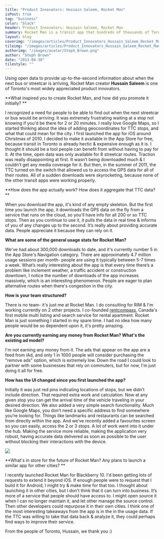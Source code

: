 ```yaml
---
title: "Product Innovators: Hussain Saleem, Rocket Man"
isPost: true
tag: "business"
color: "black"
header: Product Innovators: Hussain Saleem, Rocket Man
summary: Rocket Man is a transit app that hundreds of thousands of Torontonians rely on to help plan their travels across the city.
layout: blog
coverimg: "/images/articles/Product_Innovators_Hussain_Saleem_Rocket_Man/cover.jpg"
tileimg: "/images/articles/Product_Innovators_Hussain_Saleem_Rocket_Man/tile.jpg"
authorimg: "/images/avatar/Steph_Brown.png"
author: "Steph Brown"
date: "2013-04-30"
tilestyle: ""
---
```


Using open data to provide up-to-the-second information about when the next bus or streetcar is arriving, Rocket Man creator **Hussain Saleem** is one of Toronto's most widely appreciated product innovators.

**What inspired you to create Rocket Man, and how did you promote it initially? **

I recognized a need for people to be able to find out when the next streetcar or bus would be arriving. It was extremely frustrating waiting at a stop not knowing if you'd be there for 2 or 20 minutes. I really love Google Maps, so I started thinking about the idea of adding geocoordinates for TTC stops, and what that could mean for the city. I first launched the app for iOS around Christmas of 2010.  I decided to make it available in the App Store for free, because transit in Toronto is already hectic &amp; expensive enough as it is. I thought it should be a tool people can benefit from without having to pay for it.  At the time, open data was only available for 8 streetcar routes. Traction was really disappointing at first. It wasn’t being downloaded much &amp; I couldn’t get any media coverage for it.  But then, in the summer of 2011, the TTC turned on the switch that allowed us to access the GPS data for all of their routes. All of a sudden downloads were skyrocketing, because none of the other transit apps were working properly.

**How does the app actually work? How does it aggregate that TTC data? **

When you download the app, it's kind of any empty skeleton. But the first time you launch the app, it downloads the GPS data on the fly from a service that runs on the cloud, so you'll have info for all 200 or so TTC stops. Then as you continue to use it, it pulls the data in real time &amp; informs of you of any changes up to the second. It’s really about providing accurate data. People appreciate it because they can rely on it. 

**What are some of the general usage stats for Rocket Man?**

We've had about 300,000 downloads to date, and it's currently number 5 in the App Store's Navigation category. There are approximately 4.7 million usage sessions per month- people are using it typically between 5-7 times a week. What’s really interesting about the app is that every time there’s a problem like inclement weather, a traffic accident or construction downtown, I notice the number of downloads of the app increases massively, which is an interesting phenomenon. People are eager to plan alternative routes when there's congestion in the city. 

**How is your team structured?**

There is no team- it's just me at Rocket Man. I do consulting for RIM &amp; I'm working currently on 2 other projects. I co-founded [rentcompass](http://www.rentcompass.com/), Canada's first mobile multi listing and search service for rental apartment. Rocket Man is just something I started in my spare time. I had no idea how many people would be so dependent upon it, it's pretty amazing. 

**Are you currently earning any money from Rocket Man? What's the existing ad model?**

I'm not earning any money from it. The ads that appear on the app are a feed from iAd, and only 1 in 1000 people will consider purchasing the "remove ads" option, which is extremely low. Down the road I could look to partner with some businesses that rely on commuters, but for now, I'm just doing it all for free. 

**How has the UI changed since you first launched the app?**

Initially it was just red pins indicating locations of stops, but we didn’t include direction. That required extra work and calculation. Now at any given stop you can get the arrival time of the vehicle traveling in your desired direction. We also added a very simple search functionality. Much like Google Maps, you don’t need a specific address to find somewhere you’re looking for. Things like landmarks and restaurants can be searched from directly within the app. And we’ve recently added a favourites screen so you can easily, access the 2 or 3 stops. A lot of work went into it under the hub. Making the service more reliable, making the application very robust, having accurate data delivered as soon as possible to the user without blocking their interactions with the device.  

![](/sites/default/files/images/20130305121032.jpg)

**What's in store for the future of Rocket Man? Any plans to launch a similar app for other cities? **

I recently launched Rocket Man for Blackberry 10. I'd been getting lots of requests to extend it beyond iOS. If enough people were to request that I build it for Android, I might try &amp; make time for that too.  I thought about launching it in other cities, but I don’t think that it can turn into business. It’s more of a service that people should have access to. I might open source it when I can no longer maintain it, and let other manage the source control. Then other developers could repurpose it in their own cities. I think one of the most interesting takeaways from the app is in the in the usage data. If the TTC was willing to take that data back &amp; analyze it, they could perhaps find ways to improve their service. 

From the people of Toronto, Hussain, we thank you :) 